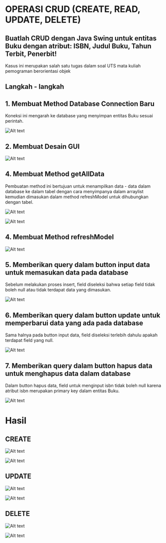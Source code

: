 # OPERASI CRUD (CREATE, READ, UPDATE, DELETE) 
## Buatlah CRUD dengan Java Swing untuk entitas Buku dengan atribut: ISBN, Judul Buku, Tahun Terbit, Penerbit!
  Kasus ini merupakan salah satu tugas dalam soal UTS mata kuliah pemograman berorientasi objek

## Langkah - langkah
## 1. Membuat Method Database Connection Baru
  Koneksi ini mengarah ke database yang menyimpan entitas Buku sesuai perintah.
  
  ![Alt text](https://github.com/RamajaGandiKusuma/Object-Oriented-Programming/blob/main/Pict%20GITHUB/Screenshot%202024-10-08%20134248.png)


## 2. Membuat Desain GUI

  ![Alt text](https://github.com/RamajaGandiKusuma/Object-Oriented-Programming/blob/main/Pict%20GITHUB/Screenshot%202024-10-08%20134615.png)


## 4. Membuat Method getAllData
  Pembuatan method ini bertujuan untuk menampilkan data - data dalam database ke dalam tabel dengan cara menyimpanya dalam arraylist kemudian dimasukan dalam method refreshModel untuk dihubungkan dengan tabel.

  ![Alt text](https://github.com/RamajaGandiKusuma/Object-Oriented-Programming/blob/main/Pict%20GITHUB/Screenshot%202024-10-02%20213407.png)
  
  ![Alt text](https://github.com/RamajaGandiKusuma/Object-Oriented-Programming/blob/main/Pict%20GITHUB/Screenshot%202024-10-02%20212830.png)

  ## 4. Membuat Method refreshModel
  
  ![Alt text](https://github.com/RamajaGandiKusuma/Object-Oriented-Programming/blob/main/Pict%20GITHUB/Screenshot%202024-10-08%20134816.png)

## 5. Memberikan query dalam button input data untuk memasukan data pada database
   Sebelum melakukan proses insert, field diseleksi bahwa setiap field tidak boleh null atau tidak terdapat data yang dimasukan.
 
  ![Alt text](https://github.com/RamajaGandiKusuma/Object-Oriented-Programming/blob/main/Pict%20GITHUB/Screenshot%202024-10-08%20134953.png)

## 6. Memberikan query dalam button update untuk memperbarui data yang ada pada database
   Sama halnya pada button input data, field diseleksi terlebih dahulu apakah terdapat field yang null.

  ![Alt text](https://github.com/RamajaGandiKusuma/Object-Oriented-Programming/blob/main/Pict%20GITHUB/Screenshot%202024-10-08%20135105.png)

## 7. Memberikan query dalam button hapus data untuk menghapus data dalam database
   Dalam button hapus data, field untuk menginput isbn tidak boleh null karena atribut isbn merupakan primary key dalam entitas Buku.

 ![Alt text](https://github.com/RamajaGandiKusuma/Object-Oriented-Programming/blob/main/Pict%20GITHUB/Screenshot%202024-10-08%20135335.png)

# Hasil
  ## CREATE
  
 ![Alt text](https://github.com/RamajaGandiKusuma/Object-Oriented-Programming/blob/main/Pict%20GITHUB/Screenshot%202024-10-09%20223730.png)

![Alt text](https://github.com/RamajaGandiKusuma/Object-Oriented-Programming/blob/main/Pict%20GITHUB/Screenshot%202024-10-09%20223823.png)

  ## UPDATE
  
![Alt text](https://github.com/RamajaGandiKusuma/Object-Oriented-Programming/blob/main/Pict%20GITHUB/Screenshot%202024-10-09%20224048.png)

![Alt text](https://github.com/RamajaGandiKusuma/Object-Oriented-Programming/blob/main/Pict%20GITHUB/Screenshot%202024-10-09%20224230.png)

  ## DELETE

 ![Alt text](https://github.com/RamajaGandiKusuma/Object-Oriented-Programming/blob/main/Pict%20GITHUB/Screenshot%202024-10-09%20224340.png)

![Alt text](https://github.com/RamajaGandiKusuma/Object-Oriented-Programming/blob/main/Pict%20GITHUB/Screenshot%202024-10-09%20224520.png)

 



   
